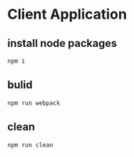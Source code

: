 # Client Application

## install node packages

```
npm i
```

## bulid

```
npm run webpack
```

## clean

```
npm run clean
```
